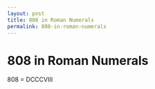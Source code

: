 ```yaml
---
layout: post
title: 808 in Roman Numerals
permalink: 808-in-roman-numerals
---
```


# 808 in Roman Numerals

808 = DCCCVIII

